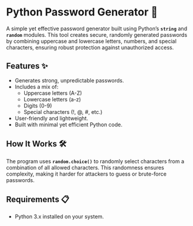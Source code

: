# Python Password Generator 🔑

A simple yet effective password generator built using Python’s **`string`** and **`random`** modules. This tool creates secure, randomly generated passwords by combining uppercase and lowercase letters, numbers, and special characters, ensuring robust protection against unauthorized access.

## Features ✨
- Generates strong, unpredictable passwords.
- Includes a mix of:
  - Uppercase letters (A-Z)
  - Lowercase letters (a-z)
  - Digits (0-9)
  - Special characters (!, @, #, etc.)
- User-friendly and lightweight.
- Built with minimal yet efficient Python code.

## How It Works 🛠️
The program uses **`random.choice()`** to randomly select characters from a combination of all allowed characters. This randomness ensures complexity, making it harder for attackers to guess or brute-force passwords.

## Requirements 📋
- Python 3.x installed on your system.
